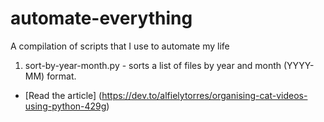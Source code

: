 # automate-everything
A compilation of scripts that I use to automate my life

1. sort-by-year-month.py - sorts a list of files by year and month (YYYY-MM) format.
- [Read the article] (https://dev.to/alfielytorres/organising-cat-videos-using-python-429g)
